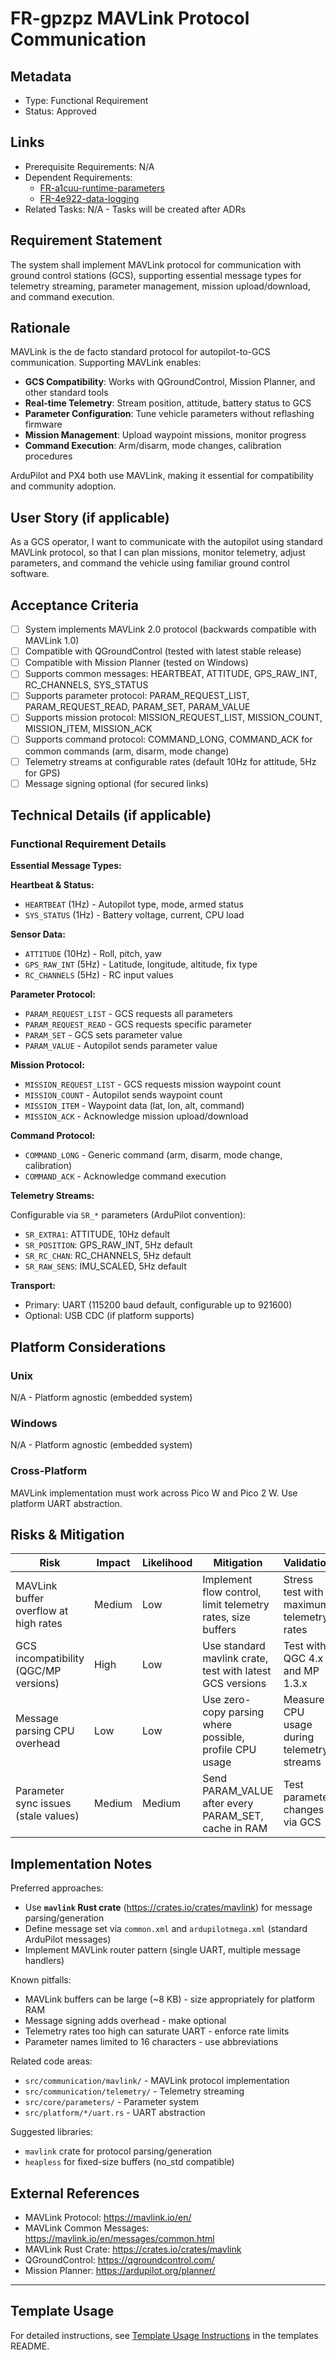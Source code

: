 # FR-gpzpz MAVLink Protocol Communication

## Metadata

- Type: Functional Requirement
- Status: Approved

## Links

- Prerequisite Requirements: N/A
- Dependent Requirements:
  - [FR-a1cuu-runtime-parameters](FR-a1cuu-runtime-parameters.md)
  - [FR-4e922-data-logging](FR-4e922-data-logging.md)
- Related Tasks: N/A - Tasks will be created after ADRs

## Requirement Statement

The system shall implement MAVLink protocol for communication with ground control stations (GCS), supporting essential message types for telemetry streaming, parameter management, mission upload/download, and command execution.

## Rationale

MAVLink is the de facto standard protocol for autopilot-to-GCS communication. Supporting MAVLink enables:

- **GCS Compatibility**: Works with QGroundControl, Mission Planner, and other standard tools
- **Real-time Telemetry**: Stream position, attitude, battery status to GCS
- **Parameter Configuration**: Tune vehicle parameters without reflashing firmware
- **Mission Management**: Upload waypoint missions, monitor progress
- **Command Execution**: Arm/disarm, mode changes, calibration procedures

ArduPilot and PX4 both use MAVLink, making it essential for compatibility and community adoption.

## User Story (if applicable)

As a GCS operator, I want to communicate with the autopilot using standard MAVLink protocol, so that I can plan missions, monitor telemetry, adjust parameters, and command the vehicle using familiar ground control software.

## Acceptance Criteria

- [ ] System implements MAVLink 2.0 protocol (backwards compatible with MAVLink 1.0)
- [ ] Compatible with QGroundControl (tested with latest stable release)
- [ ] Compatible with Mission Planner (tested on Windows)
- [ ] Supports common messages: HEARTBEAT, ATTITUDE, GPS_RAW_INT, RC_CHANNELS, SYS_STATUS
- [ ] Supports parameter protocol: PARAM_REQUEST_LIST, PARAM_REQUEST_READ, PARAM_SET, PARAM_VALUE
- [ ] Supports mission protocol: MISSION_REQUEST_LIST, MISSION_COUNT, MISSION_ITEM, MISSION_ACK
- [ ] Supports command protocol: COMMAND_LONG, COMMAND_ACK for common commands (arm, disarm, mode change)
- [ ] Telemetry streams at configurable rates (default 10Hz for attitude, 5Hz for GPS)
- [ ] Message signing optional (for secured links)

## Technical Details (if applicable)

### Functional Requirement Details

**Essential Message Types:**

**Heartbeat & Status:**

- `HEARTBEAT` (1Hz) - Autopilot type, mode, armed status
- `SYS_STATUS` (1Hz) - Battery voltage, current, CPU load

**Sensor Data:**

- `ATTITUDE` (10Hz) - Roll, pitch, yaw
- `GPS_RAW_INT` (5Hz) - Latitude, longitude, altitude, fix type
- `RC_CHANNELS` (5Hz) - RC input values

**Parameter Protocol:**

- `PARAM_REQUEST_LIST` - GCS requests all parameters
- `PARAM_REQUEST_READ` - GCS requests specific parameter
- `PARAM_SET` - GCS sets parameter value
- `PARAM_VALUE` - Autopilot sends parameter value

**Mission Protocol:**

- `MISSION_REQUEST_LIST` - GCS requests mission waypoint count
- `MISSION_COUNT` - Autopilot sends waypoint count
- `MISSION_ITEM` - Waypoint data (lat, lon, alt, command)
- `MISSION_ACK` - Acknowledge mission upload/download

**Command Protocol:**

- `COMMAND_LONG` - Generic command (arm, disarm, mode change, calibration)
- `COMMAND_ACK` - Acknowledge command execution

**Telemetry Streams:**

Configurable via `SR_*` parameters (ArduPilot convention):

- `SR_EXTRA1`: ATTITUDE, 10Hz default
- `SR_POSITION`: GPS_RAW_INT, 5Hz default
- `SR_RC_CHAN`: RC_CHANNELS, 5Hz default
- `SR_RAW_SENS`: IMU_SCALED, 5Hz default

**Transport:**

- Primary: UART (115200 baud default, configurable up to 921600)
- Optional: USB CDC (if platform supports)

## Platform Considerations

### Unix

N/A - Platform agnostic (embedded system)

### Windows

N/A - Platform agnostic (embedded system)

### Cross-Platform

MAVLink implementation must work across Pico W and Pico 2 W. Use platform UART abstraction.

## Risks & Mitigation

| Risk                                  | Impact | Likelihood | Mitigation                                                  | Validation                                 |
| ------------------------------------- | ------ | ---------- | ----------------------------------------------------------- | ------------------------------------------ |
| MAVLink buffer overflow at high rates | Medium | Low        | Implement flow control, limit telemetry rates, size buffers | Stress test with maximum telemetry rates   |
| GCS incompatibility (QGC/MP versions) | High   | Low        | Use standard mavlink crate, test with latest GCS versions   | Test with QGC 4.x and MP 1.3.x             |
| Message parsing CPU overhead          | Low    | Low        | Use zero-copy parsing where possible, profile CPU usage     | Measure CPU usage during telemetry streams |
| Parameter sync issues (stale values)  | Medium | Medium     | Send PARAM_VALUE after every PARAM_SET, cache in RAM        | Test parameter changes via GCS             |

## Implementation Notes

Preferred approaches:

- Use **`mavlink` Rust crate** (<https://crates.io/crates/mavlink>) for message parsing/generation
- Define message set via `common.xml` and `ardupilotmega.xml` (standard ArduPilot messages)
- Implement MAVLink router pattern (single UART, multiple message handlers)

Known pitfalls:

- MAVLink buffers can be large (\~8 KB) - size appropriately for platform RAM
- Message signing adds overhead - make optional
- Telemetry rates too high can saturate UART - enforce rate limits
- Parameter names limited to 16 characters - use abbreviations

Related code areas:

- `src/communication/mavlink/` - MAVLink protocol implementation
- `src/communication/telemetry/` - Telemetry streaming
- `src/core/parameters/` - Parameter system
- `src/platform/*/uart.rs` - UART abstraction

Suggested libraries:

- `mavlink` crate for protocol parsing/generation
- `heapless` for fixed-size buffers (no_std compatible)

## External References

- MAVLink Protocol: <https://mavlink.io/en/>
- MAVLink Common Messages: <https://mavlink.io/en/messages/common.html>
- MAVLink Rust Crate: <https://crates.io/crates/mavlink>
- QGroundControl: <https://qgroundcontrol.com/>
- Mission Planner: <https://ardupilot.org/planner/>

---

## Template Usage

For detailed instructions, see [Template Usage Instructions](../templates/README.md#individual-requirement-template-requirementsmd) in the templates README.
